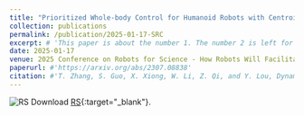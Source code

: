 ```yaml
---
title: "Prioritized Whole-body Control for Humanoid Robots with Centroidal Dynamics"
collection: publications
permalink: /publication/2025-01-17-SRC
excerpt: # 'This paper is about the number 1. The number 2 is left for future work.'
date: 2025-01-17
venue: 2025 Conference on Robots for Science - How Robots Will Facilitate Scientific Discovery
paperurl: #'https://arxiv.org/abs/2307.08838'
citation: #'T. Zhang, S. Guo, X. Xiong, W. Li, Z. Qi, and Y. Lou, Dynamic Object Tracking for Quadruped Manipulator with Spherical Image-Based Approach. arXiv preprint arXiv:2307.08838.'
---
```


![RS](..\images\publication\RS.png)
Download [RS](../files/publication/RS.pdf){:target="_blank"}.
